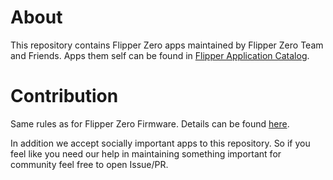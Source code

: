 # About

This repository contains Flipper Zero apps maintained by Flipper Zero Team and Friends. Apps them self can be found in [Flipper Application Catalog](https://github.com/flipperdevices/flipper-application-catalog).

# Contribution

Same rules as for Flipper Zero Firmware. Details can be found [here](CONTRIBUTING.md).

In addition we accept socially important apps to this repository. So if you feel like you need our help in maintaining something important for community feel free to open Issue/PR.